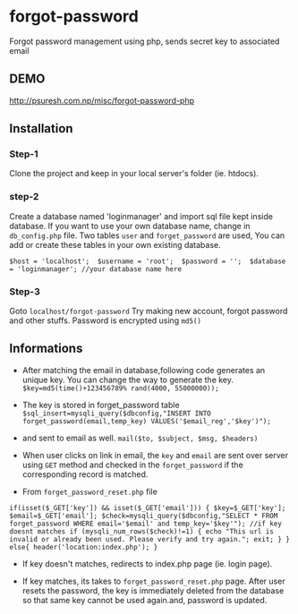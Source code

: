 # forgot-password
Forgot password management using php, sends secret key to associated email

## DEMO
http://psuresh.com.np/misc/forgot-password-php

## Installation
### Step-1
Clone the project and keep in your local server's folder (ie. htdocs).

### step-2
Create a database named 'loginmanager' and import sql file kept inside database. If you want to use your own database name, change in `db_config.php` file. Two tables `user` and `forget_password` are used, You can add or create these tables in your own existing database.

`$host = 'localhost'; 
$username = 'root'; 
$password = ''; 
$database = 'loginmanager'; //your database name here`

### Step-3
Goto `localhost/forgot-password`
Try making new account, forgot password and other stuffs. Password is encrypted using `md5()`

## Informations
* After matching the email in database,following code generates an unique key. You can change the way to generate the key. 
`$key=md5(time()+123456789% rand(4000, 55000000));`
* The key is stored in forget_password table 
`$sql_insert=mysqli_query($dbconfig,"INSERT INTO forget_password(email,temp_key) VALUES('$email_reg','$key')");`
* and sent to email as well.
`mail($to, $subject, $msg, $headers)`

* When user clicks on link in email, the `key` and `email` are sent over server using `GET` method and checked in the `forget_password`
if the corresponding record is matched.

* From `forget_password_reset.php` file

`if(isset($_GET['key']) && isset($_GET['email'])) {
    $key=$_GET['key'];
    $email=$_GET['email'];
    $check=mysqli_query($dbconfig,"SELECT * FROM forget_password WHERE email='$email' and temp_key='$key'");
    //if key doesnt matches
    if (mysqli_num_rows($check)!=1) {
      echo "This url is invalid or already been used. Please verify and try again.";
      exit;
    }
}
else{
  header('location:index.php');
}`

* If key doesn't matches, redirects to index.php page (ie. login page).

* If key matches, its takes to `forget_password_reset.php` page. After user resets the password, the key is immediately deleted from the database so that same key cannot be used again.and, password is updated.







